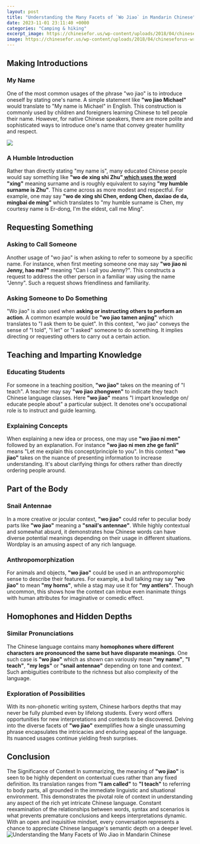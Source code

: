 ```yaml
---
layout: post
title: "Understanding the Many Facets of `Wo Jiao` in Mandarin Chinese"
date: 2023-11-01 23:11:40 +0000
categories: "Camping & hiking"
excerpt_image: https://chinesefor.us/wp-content/uploads/2018/04/chineseforus-writing-sheet-png.png
image: https://chinesefor.us/wp-content/uploads/2018/04/chineseforus-writing-sheet-png.png
---
```


## Making Introductions
### My Name 
One of the most common usages of the phrase "wo jiao" is to introduce oneself by stating one's name. A simple statement like **"wo jiao Michael"** would translate to "My name is Michael" in English. This construction is commonly used by children and foreigners learning Chinese to tell people their name. However, for native Chinese speakers, there are more polite and sophisticated ways to introduce one's name that convey greater humility and respect.

![](https://showme0-9071.kxcdn.com/files/1000081947/pictures/thumbs/1995059/last_thumb1429677757.jpg)
### A Humble Introduction 
Rather than directly stating "my name is", many educated Chinese people would say something like **"wo de xing shi Zhu"[ which uses the word ](https://thelivenews.github.io/2023-11-23-a-lifelong-journey-in-the-mediterranean/)"xing"** meaning surname and is roughly equivalent to saying **"my humble surname is Zhu"**. This came across as more modest and respectful. For example, one may say **"wo de xing shi Chen, erdong Chen, daxiao de da, mingbai de ming"** which translates to "my humble surname is Chen, my courtesy name is Er-dong, I'm the eldest, call me Ming".  
## Requesting Something
### Asking to Call Someone 
Another usage of "wo jiao" is when asking to refer to someone by a specific name. For instance, when first meeting someone one may say **"wo jiao ni Jenny, hao ma?"** meaning "Can I call you Jenny?". This constructs a request to address the other person in a familiar way using the name "Jenny". Such a request shows friendliness and familiarity.
### Asking Someone to Do Something
"Wo jiao" is also used when **asking or instructing others to perform an action**. A common example would be **"wo jiao tamen anjing"** which translates to "I ask them to be quiet". In this context, "wo jiao" conveys the sense of "I told", "I let" or "I asked" someone to do something. It implies directing or requesting others to carry out a certain action.
## Teaching and Imparting Knowledge 
### Educating Students
For someone in a teaching position, **"wo jiao"** takes on the meaning of "I teach". A teacher may say **"wo jiao zhongwen"** to indicate they teach Chinese language classes. Here **"wo jiao"** means "I impart knowledge on/ educate people about" a particular subject. It denotes one's occupational role is to instruct and guide learning.
### Explaining Concepts
When explaining a new idea or process, one may use **"wo jiao ni men"** followed by an explanation. For instance **"wo jiao ni men zhe ge fanli"** means "Let me explain this concept/principle to you". In this context **"wo jiao"** takes on the nuance of presenting information to increase understanding. It's about clarifying things for others rather than directly ordering people around. 
## Part of the Body
### Snail Antennae  
In a more creative or jocular context, **"wo jiao"** could refer to peculiar body parts like **"wo jiao"** meaning a **"snail's antennae"**. While highly contextual and somewhat absurd, it demonstrates how Chinese words can have diverse potential meanings depending on their usage in different situations. Wordplay is an amusing aspect of any rich language.
### Anthropomorphization
For animals and objects, **"wo jiao"** could be used in an anthropomorphic sense to describe their features. For example, a bull talking may say **"wo jiao"** to mean **"my horns"**, while a stag may use it for **"my antlers"**. Though uncommon, this shows how the context can imbue even inanimate things with human attributes for imaginative or comedic effect.
## Homophones and Hidden Depths  
### Similar Pronunciations 
The Chinese language contains many **homophones where different characters are pronounced the same but have disparate meanings**. One such case is **"wo jiao"** which as shown can variously mean **"my name"**, **"I teach"**, **"my legs"** or **"snail antennae"** depending on tone and context. Such ambiguities contribute to the richness but also complexity of the language. 
### Exploration of Possibilities
With its non-phonetic writing system, Chinese harbors depths that may never be fully plumbed even by lifelong students. Every word offers opportunities for new interpretations and contexts to be discovered. Delving into the diverse facets of **"wo jiao"** exemplifies how a single unassuming phrase encapsulates the intricacies and enduring appeal of the language. Its nuanced usages continue yielding fresh surprises.
## Conclusion
The Significance of Context
In summarizing, the meaning of **"wo jiao"** is seen to be highly dependent on contextual cues rather than any fixed definition. Its translation ranges from **"I am called"** to **"I teach"** to referring to body parts, all grounded in the immediate linguistic and situational environment. This demonstrates the pivotal role of context in understanding any aspect of the rich yet intricate Chinese language. Constant reexamination of the relationships between words, syntax and scenarios is what prevents premature conclusions and keeps interpretations dynamic. With an open and inquisitive mindset, every conversation represents a chance to appreciate Chinese language's semantic depth on a deeper level.
![Understanding the Many Facets of `Wo Jiao` in Mandarin Chinese](https://chinesefor.us/wp-content/uploads/2018/04/chineseforus-writing-sheet-png.png)